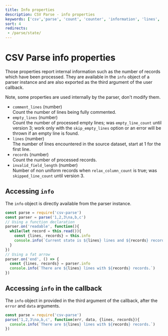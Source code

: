 ```yaml
---
title: Info properties
description: CSV Parse - info properties
keywords: ['csv','parse', 'count', 'counter', 'information', 'lines', 'records']
sort: 4
redirects:
 - /parse/state/
---
```


# CSV Parse info properties

Those properties report internal information such as the number of records which have been processed. They are available in the `info` object of a parser instance and are also exported as the third argument of the user callback.

Note, some properties are used internally by the parser, don't modify them.

* `comment_lines` (number)   
  Count the number of lines being fully commented.
* `empty_lines` (number)   
  Count the number of processed empty lines; was `empty_line_count` until version 3; work only with the `skip_empty_lines` option or an error will be thrown if an empty line is found.
* `lines` (number)   
  The number of lines encountered in the source dataset, start at 1 for the first line.
* `records` (number)   
  Count the number of processed records.
* `invalid_field_length` (number)   
  Number of non uniform records when `relax_column_count` is true; was `skipped_line_count` until version 3.

## Accessing `info`

The `info` object is directly available from the parser instance.

```js
const parse = require('csv-parse')
const parser = parse('1,2,3\na,b,c')
// Using a function declaration
parser.on('readable', function(){
  while(let record = this.read()){
    const {lines, records} = this.info
    console.info(`Current state is ${lines} lines and ${records} records.`)
  }
})
// Using a fat arrow
parser.on('end', () => {
  const {lines, records} = parser.info
  console.info(`There are ${lines} lines with ${records} records.`)
})
```

## Accessing `info` in the callback

The `info` object in provided in the third argument of the callback, after the `error` and `data` arguments.

```js
const parse = require('csv-parse')
parse('1,2,3\na,b,c', function(err, data, {lines, records}){
  console.info(`There are ${lines} lines with ${records} records.`)
})
```
